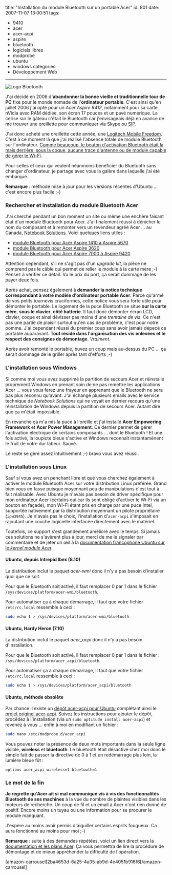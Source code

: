 title: "Installation du module Bluetooth sur un portable Acer"
id: 801
date: 2007-11-07 13:00:51
tags:
- 9410
- acer
- acer-acpi
- aspire
- bluetooth
- logiciels libres
- modprobe
- ubuntu
- windows
categories:
- Développement Web
---

![Logo Bluetooth](https://oncletom.io/images/2007/11/bluetooth-logo.gif)

J'ai décidé en 2006 d'**abandonner la bonne vieille et traditionnelle tour de PC** fixe pour le monde nomade de l'**ordinateur portable**. C'est ainsi qu'en juillet 2006 j'ai opté pour un _Acer Aspire 9412_, notamment pour sa carte nVidia avec RAM dédiée, son écran 17 pouces et un pavé numérique.
La cerise sur le gâteau c'était le Bluetooth car j'envisageais déjà en avance de me trouver une oreillette pour communiquer via Skype ou <acronym title="Session Initiation Protocol">SIP</acronym>.

J'ai donc acheté une oreillette cette année, une [Logitech Mobile Freedom](http://www.logitech.com/index.cfm/webcam_communications/mobile_phone_headsets/devices/260&amp;cl=fr,fr). C'est à ce moment là que j'ai réalisé l'absence totale de module Bluetooth sur l'ordinateur. [Comme beaucoup, le bouton d'activation Bluetooth était là mais derrière, sous la coque, aucune trace d'antenne ou de module capable de gérer le Wi-Fi](http://www.google.com/search?q=acer+aspire+bluetooth+missing).

Pour celles et ceux qui veulent néanmoins bénéficier du Bluetooth sans changer d'ordinateur, je partage avec vous la galère dans laquelle j'ai été embarqué.

**Remarque** : méthode mise à jour pour les versions récentes d'Ubuntu ... c'est encore plus facile ;-)

<!--more-->

### Rechercher et installation du module Bluetooth Acer

J'ai cherché pendant un bon moment un site ou même une enchère faisant état d'un module Bluetooth pour Acer. J'ai finalement réussi à dénicher le nom du composant et à remonter vers un revendeur agréé Acer ... au Canada, [Notebook Solutions](http://www.notebooksolutions.ca). Voici quelques liens utiles :

*   [module Bluetooth pour Acer Aspire 1410 à Aspire 5670](http://www.notebooksolutions.ca/zc/index.php?main_page=product_info&amp;products_id=882)
*   [module Bluetooth pour Acer Aspire 3620](http://www.notebooksolutions.ca/zc/index.php?main_page=product_info&amp;cPath=66_231&amp;products_id=2058)
*   [module Bluetooth pour Acer Aspire 7000 à Aspire 9420](http://www.notebooksolutions.ca/zc/index.php?main_page=product_info&amp;products_id=2542)

Attention cependant, s'il ne s'agit pas d'un _upgrade kit_, la pièce ne comprend pas le câble qui permet de relier le module à la carte mère ;-) Pensez à vérifier ce détail. Vu le prix du port, ça serait dommage de les payer deux fois.

Après achat, pensez également à **demander la notice technique correspondant à votre modèle d'ordinateur portable Acer**. Parce qu'armé de vos petits tournevis cruciformes, cette notice vous sera forte utile pour démonter le portable. Le logement de la puce Bluetooth se situe **sur la carte mère**, **sous le clavier**, **côté batterie**. Il faut donc démonter écran LCD, clavier, coque et ainsi dévisser pas moins d'une _trentaine de vis_.
Ce n'est pas une partie de plaisir surtout qu'en cas de problème, c'est pour notre pomme. J'ai cependant réussi du premier coup sans avoir jamais dépecé ce portable auparavant. **Tout réside dans l'organisation des vis enlevées et le respect des consignes de démontage**. _Vraiment_.

Après avoir remonté le portable, buvez un coup mais au-dessus du PC ... ça serait dommage de le griller après tant d'efforts ;-)

### L'installation sous Windows

Si comme moi vous avez supprimé la partition de secours Acer et réinstallé proprement Windows en prenant soin de ne pas remettre les applications Acer ... vous vous ferez une frayeur en apprenant que le Bluetooth ne sera pas plus reconnu qu'avant. J'ai échangé plusieurs emails avec le service technique de _Notebook Solutions_ qui ne voyait en dernier recours qu'une réinstallation de Windows depuis la partition de secours Acer. Autant dire que ça m'était impossible.

En revanche ça m'a mis la puce à l'oreille et j'ai installé **Acer Empowering Framework** et **Acer Power Management**. Ce dernier permet de gérer l'activation électrique de certains composants ... dont le Bluetooth ! Et une fois activé, la loupiote bleue s'active et Windows reconnaît instantaménent le fruit de votre dur labeur. Sauvé.

Le reste se gère assez intuitivement ;-) bravo vous avez réussi.

### L'installation sous Linux

Sauf si vous avez un penchant libre et que vous cherchez également à activer le module Bluetooth Acer sur votre distribution Linux préférée. Grand bien vous en fasse puisque moyennant peu de manipulations c'est tout à fait réalisable.
Avec Ubuntu je n'avais pas besoin de driver spécifique pour mon ordinateur Acer (certains oui car ils sont obligé d'activer le Wi-Fi via un bouton en façade), mon Wi-Fi étant pris en charge par une puce Intel, supportée nativement par la distribution moyennant un pilote propriétaire (`ipw3945`). Je n'avais pas le choix, l'installation d'`acer-acpi` s'imposait en rajoutant une couche logicielle interfacée directement avec le matériel.

Toutefois, ce support s'est grandement amélioré avec le temps.
Si jamais ces solutions ne s'avèrent plus à jour, merci de me le signaler par commentaire et de jeter un œil à la [documentation francophone Ubuntu sur le _kernel module_ Acer](http://doc.ubuntu-fr.org/acer_acpi).

#### Ubuntu, depuis Intrepid Ibex (8.10)

La distribution inclut le paquet _acer-wmi_ donc il n'y a pas besoin d'installer quoi que ce soit.

Pour que le Bluetooth soit activé, il faut remplacer 0 par 1 dans le fichier `/sys/devices/platform/acer-wmi/bluetooth`.

Pour automatiser ça à chaque démarrage, il faut que votre fichier `/etc/rc.local` ressemble à ceci :

```bash
sudo echo 1 > /sys/devices/platform/acer-wmi/bluetooth
```

#### Ubuntu, Hardy Heron (7.10)

La distribution inclut le paquet _acer_acpi_ donc il n'y a pas besoin d'installation.

Pour que le Bluetooth soit activé, il faut remplacer 0 par 1 dans le fichier : `/sys/devices/platform/acer_acpi/bluetooth`.

Pour automatiser ça à chaque démarrage, il faut que votre fichier `/etc/rc.local` ressemble à ceci :

```bash
sudo echo 1 > /sys/devices/platform/acer_acpi/bluetooth
```

#### Ubuntu, méthode obsolète

Par chance il existe un [dépôt acer-acpi pour Ubuntu](http://code.google.com/p/acer-acpi-deb/) complétant ainsi le [projet originel acer-acpi](http://code.google.com/p/aceracpi/). Suivez les instructions pour ajouter le dépôt, procédez à l'installation (via un `sudo aptitude install acer-acpi`) et revenez à vous ... enfin à moi en modifiant un fichier :

```bash
sudo nano /etc/modprobe.d/acer_acpi
```

Vous pouvez noter la présence de deux mots importants dans la seule ligne visible,
**wireless** et **bluetooth**. Le bluetooth était désactivé chez moi donc le simple
fait de passer la directive de 0 à 1 et un redémarrage plus loin, la lumière bleue fût :

```
options acer_acpi wireless=1 bluetooth=1
```

### Le mot de la fin

**Je regrette qu'Acer ait si mal communiqué vis à vis des fonctionnalités Bluetooth de ses machines** à la vue du nombre de plaintes visibles dans les moteurs de recherche. Un coup de fil et un email à Acer n'ont rien donné de positif. Encore moins un tuyau ou une information pour se procurer le module manquant.

J'espère au moins avoir permis d'aiguiller certains esprits fougueux. Ca aura fonctionné au moins pour moi ;-)

**Remarque** : suite à des demandes répétées, voici un lien direct vers la [documentation et les plans Acer](http://dl.free.fr/bLCS31qZW/doc-acer.zip). Ça vous permettra de lire la procédure de démontage et de mieux appréhender la difficulté de l'opération.

[amazon-carrousel]2ba4653d-6a25-4a35-ab9d-4e4051b916f6[/amazon-carrousel]